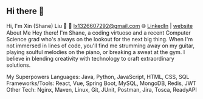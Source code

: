## Hi there 👋
Hi, I'm Xin (Shane) Liu 🌟
📧 lx1326607292@gmail.com 
🌐 [LinkedIn](https://www.linkedin.com/in/xinliu02/) | [website](https://lusanjj.github.io/shaneliu/)
About Me
Hey there! I'm Shane, a coding virtuoso and a recent Computer Science grad who's always on the lookout for the next big thing. When I'm not immersed in lines of code, you'll find me strumming away on my guitar, playing soulful melodies on the piano, or breaking a sweat at the gym. I believe in blending creativity with technology to craft extraordinary solutions.

My Superpowers
Languages: Java, Python, JavaScript, HTML, CSS, SQL
Frameworks/Tools: React, Vue, Spring Boot, MySQL, MongoDB, Redis, JWT
Other Tech: Nginx, Maven, Linux, Git, JUnit, Postman, Jira, Tosca, ReadyAPI
